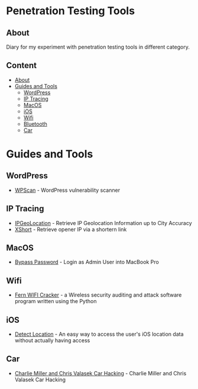 # Penetration Testing Tools

## About
Diary for my experiment with penetration testing tools in different category.  

## Content
- [About](#about)
- [Guides and Tools](#guides-and-tools)
	- [WordPress](#wordpress)
	- [IP Tracing](#ip-tracing)
	- [MacOS](#macos)
	- [iOS](#ios)
	- [Wifi](#wifi)
	- [Bluetooth](#bluetooth)
	- [Car](#car)
# Guides and Tools
## WordPress
* [WPScan](https://github.com/wpscanteam/wpscan) - WordPress vulnerability scanner
## IP Tracing
* [IPGeoLocation](https://github.com/maldevel/IPGeoLocation) - Retrieve IP Geolocation Information up to City Accuracy
* [XShort](https://github.com/troydo42/XShort) - Retrieve opener IP via a shortern link

## MacOS
* [Bypass Password](http://apple.stackexchange.com/a/57152/229538) - Login as Admin User into MacBook Pro
## Wifi
* [Fern WIFI Cracker](https://github.com/savio-code/fern-wifi-cracker.git) - a Wireless security auditing and attack software program written using the Python
## iOS
* [Detect Location](https://github.com/KrauseFx/detect.location) - An easy way to access the user's iOS location data without actually having access

## Car
* [Charlie Miller and Chris Valasek Car Hacking](http://illmatics.com/carhacking.html) - Charlie Miller and Chris Valasek Car Hacking

